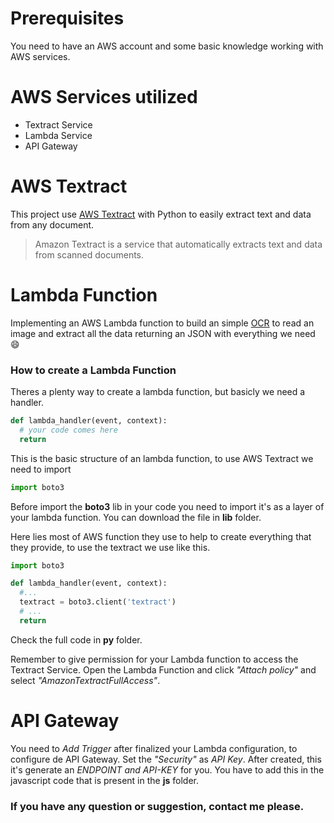 # Prerequisites
You need to have an AWS account and some basic knowledge working with AWS services.

# AWS Services utilized
   * Textract Service
   * Lambda Service
   * API Gateway
    
# AWS Textract

This project use [AWS Textract](https://aws.amazon.com/pt/textract/) with Python to easily extract text and data from any document.

> Amazon Textract is a service that automatically extracts text and data from scanned documents.

# Lambda Function

Implementing an AWS Lambda function to build an simple [OCR](https://en.wikipedia.org/wiki/Optical_character_recognition) to read an image and extract all the data returning an JSON with everything we need :smile:

### How to create a Lambda Function

Theres a plenty way to create a lambda function, but basicly we need a handler.

```python
def lambda_handler(event, context):
  # your code comes here
  return
```

This is the basic structure of an lambda function, to use AWS Textract we need to import

```python
import boto3
```
Before import the **boto3** lib in your code you need to import it's as a layer of your lambda function. You can download the file in **lib** folder. 

Here lies most of AWS function they use to help to create everything that they provide, to use the textract we use like this.

```python
import boto3

def lambda_handler(event, context):
  #...
  textract = boto3.client('textract')
  # ...
  return
```

Check the full code in **py** folder.

Remember to give permission for your Lambda function to access the Textract Service. Open the Lambda Function and click *"Attach policy"* and select *"AmazonTextractFullAccess"*.
 
# API Gateway
 You need to *Add Trigger* after finalized your Lambda configuration, to configure de API Gateway. Set the *"Security"* as *API Key*. After created, this it's generate an *ENDPOINT and API-KEY* for you. You have to add this in the javascript code that is present in the **js** folder.
 
 ### If you have any question or suggestion, contact me please.
